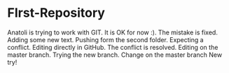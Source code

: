 # FIrst-Repository
Anatoli is trying to work with GIT.
It is OK for now :).
The mistake is fixed.
Adding some new text.
Pushing form the second folder.
Expecting a conflict.
Editing directly in GitHub.
The conflict is resolved.
Editing on the master branch.
Trying the new branch.
Change on the master branch
New try!

